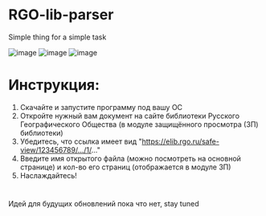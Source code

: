 # RGO-lib-parser
Simple thing for a simple task

![image](https://github.com/user-attachments/assets/a628b048-e57d-4322-b159-196c75cbf425)
![image](https://github.com/user-attachments/assets/461d5bd4-1fc5-4092-9ce8-c4c038e67fdb)
![image](https://github.com/user-attachments/assets/29d48ec2-f564-402d-96e1-774dba147dfa)


# Инструкция: 
1. Скачайте и запустите программу под вашу ОС
2. Откройте нужный вам документ на сайте библиотеки Русского Географического Общества (в модуле защищённого просмотра (ЗП) библиотеки)
3. Убедитесь, что ссылка имеет вид "https://elib.rgo.ru/safe-view/123456789/.../1/..."
4. Введите имя открытого файла (можно посмотреть на основной странице) и кол-во его страниц (отображается в модуле ЗП)
5. Наслаждайтесь!

#
Идей для будущих обновлений пока что нет, stay tuned

